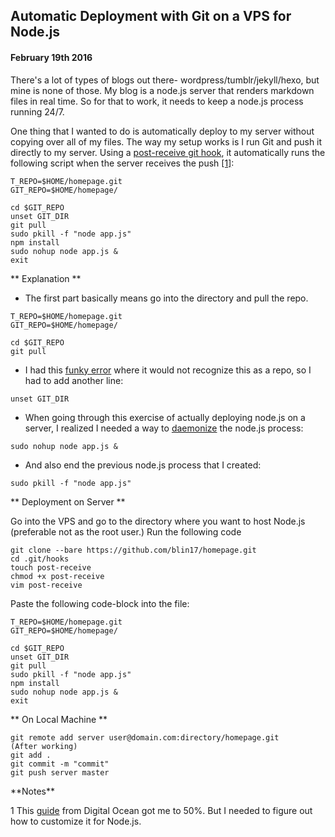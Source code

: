 ## Automatic Deployment with Git on a VPS for Node.js

#### February 19th 2016

There's a lot of types of blogs out there- wordpress/tumblr/jekyll/hexo, but mine is none of those. My blog is a node.js server that renders markdown files in real time. So for that to work, it needs to keep a node.js process running 24/7. 

One thing that I wanted to do is automatically deploy to my server without copying over all of my files. The way my setup works is I run Git and push it directly to my server. Using a [post-receive git hook](https://git-scm.com/book/en/v2/Customizing-Git-Git-Hooks), it automatically runs the following script when the server receives the push [[1]](#1):

```
T_REPO=$HOME/homepage.git
GIT_REPO=$HOME/homepage/

cd $GIT_REPO
unset GIT_DIR
git pull
sudo pkill -f "node app.js"
npm install
sudo nohup node app.js &
exit
```

** Explanation **

- The first part basically means go into the directory and pull the repo.

```
T_REPO=$HOME/homepage.git
GIT_REPO=$HOME/homepage/

cd $GIT_REPO
git pull
```
- I had this [funky error](http://stackoverflow.com/questions/9905882/git-post-receive-not-working-correctly) where it would not recognize this as a repo, so I had to add another line:

`unset GIT_DIR`

- When going through this exercise of actually deploying node.js on a server, I realized I needed a way to [daemonize](https://en.wikipedia.org/wiki/Daemon_(computing)) the node.js process:

`sudo nohup node app.js &`

- And also end the previous node.js process that I created:

`sudo pkill -f "node app.js"`


** Deployment on Server ** 

Go into the VPS and go to the directory where you want to host Node.js (preferable not as the root user.) Run the following code

```
git clone --bare https://github.com/blin17/homepage.git
cd .git/hooks
touch post-receive
chmod +x post-receive
vim post-receive
```

Paste the following code-block into the file:

```
T_REPO=$HOME/homepage.git
GIT_REPO=$HOME/homepage/

cd $GIT_REPO
unset GIT_DIR
git pull
sudo pkill -f "node app.js"
npm install
sudo nohup node app.js &
exit
```

** On Local Machine **
``` 
git remote add server user@domain.com:directory/homepage.git
(After working)
git add .
git commit -m "commit"
git push server master
```

<div id = "notes">
**Notes**
</div>

<span id = "1">1</span> This [guide](https://www.digitalocean.com/community/tutorials/how-to-set-up-automatic-deployment-with-git-with-a-vps) from Digital Ocean got me to 50%. But I needed to figure out how to customize it for Node.js.
